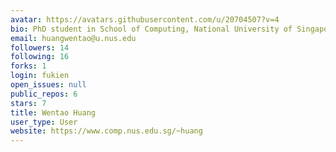 ```yaml
---
avatar: https://avatars.githubusercontent.com/u/20704507?v=4
bio: PhD student in School of Computing, National University of Singapore
email: huangwentao@u.nus.edu
followers: 14
following: 16
forks: 1
login: fukien
open_issues: null
public_repos: 6
stars: 7
title: Wentao Huang
user_type: User
website: https://www.comp.nus.edu.sg/~huang
---
```

